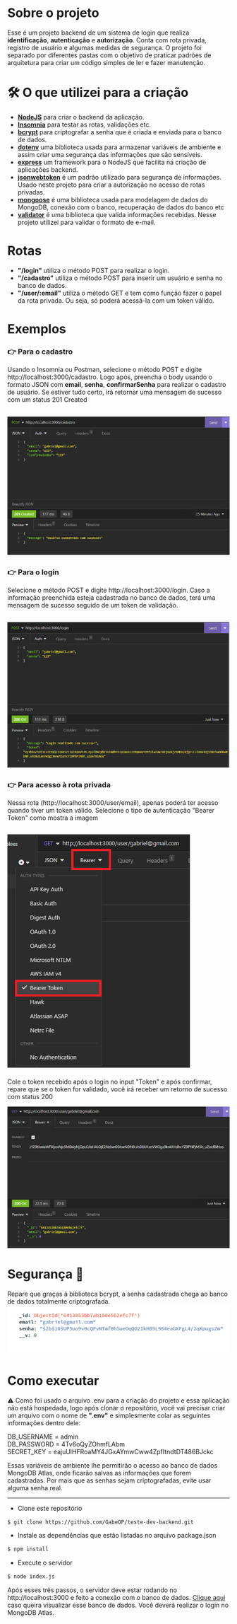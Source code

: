 # Sobre o projeto 

Esse é um projeto backend de um sistema de login que realiza **identificação**, **autenticação** e **autorização**. Conta com rota privada, registro de usuário e algumas medidas de segurança. O projeto foi separado por diferentes pastas com o objetivo de praticar padrões de arquitetura para criar um código simples de ler e fazer manutenção.

# 🛠 O que utilizei para a criação
- **<a href="https://nodejs.org/en">NodeJS<a/>** para criar o backend da aplicação.
- **<a href="https://insomnia.rest/">Insomnia</a>** para testar as rotas, validações etc.
- **<a href="https://www.npmjs.com/package/bcrypt">bcrypt</a>** para criptografar a senha que é criada e enviada para o banco de dados.
- **<a href="https://www.npmjs.com/package/dotenv">dotenv</a>** uma biblioteca usada para armazenar variáveis de ambiente e assim criar uma segurança das informações que são sensíveis.
- **<a href="https://expressjs.com/">express</a>** um framework para o NodeJS que facilita na criação de aplicações backend.
- **<a href="https://www.npmjs.com/package/jsonwebtoken">jsonwebtoken</a>** é um padrão utilizado para segurança de informações. Usado neste projeto para criar a autorização no acesso de rotas privadas.
- **<a href="https://mongoosejs.com/docs/guide.html">mongoose</a>** é uma biblioteca usada para modelagem de dados do MongoDB, conexão com o banco, recuperação de dados do banco etc
- **<a href="https://www.npmjs.com/package/validator">validator</a>** é uma biblioteca que valida informações recebidas. Nesse projeto utilizei para validar o formato de e-mail.

# Rotas 

- **"/login"** utiliza o método POST para realizar o login.
- **"/cadastro"** utiliza o método POST para inserir um usuário e senha no banco de dados.
- **"/user/:email"** utiliza o método GET e tem como função fazer o papel da rota privada. Ou seja, só poderá acessá-la com um token válido.

# Exemplos

### 👉 Para o cadastro
Usando o Insomnia ou Postman, selecione o método POST e digite http://localhost:3000/cadastro. Logo após, preencha o body usando o formato JSON com **email**, **senha**, **confirmarSenha** para realizar o cadastro de usuário. Se estiver tudo certo, irá retornar uma mensagem de sucesso com um status 201 Created

![image](./public/img/insomnia-example.png)
---
### 👉 Para o login 
Selecione o método POST e digite http://localhost:3000/login. Caso a informação preenchida esteja cadastrada no banco de dados, terá uma mensagem de sucesso seguido de um token de validação.

![image](./public/img/insomnia-example2.png)
---
### 👉 Para acesso à rota privada
Nessa rota (http://localhost:3000/user/email), apenas poderá ter acesso quando tiver um token válido. Selecione o tipo de autenticação "Bearer Token" como mostra a imagem

![image](./public/img/insomnia-example3.png)
---
Cole o token recebido após o login no input "Token" e após confirmar, repare que se o token for validado, você irá receber um retorno de sucesso com status 200

![image](./public/img/insomnia-example4.png)

# Segurança 🔐

Repare que graças à biblioteca bcrypt, a senha cadastrada chega ao banco de dados totalmente criptografada.
![image](./public/img/user-example.png)

# Como executar

⚠ Como foi usado o arquivo .env para a criação do projeto e essa aplicação não está hospedada, logo após clonar o repositório, você vai precisar criar um arquivo com o nome de **".env"** e simplesmente colar as seguintes informações dentro dele:

DB_USERNAME = admin <br>
DB_PASSWORD = 4Tv6oQyZOhmfLAbm <br>
SECRET_KEY = eajuUlHFRoaMY4JGxAYmwCww4ZpfItndtDT486BJckc <br>

Essas variáveis de ambiente lhe permitirão o acesso ao banco de dados MongoDB Atlas, onde ficarão salvas as informações que forem cadastradas. Por mais que as senhas sejam criptografadas, evite usar alguma senha real.

---

- Clone este repositório
```sh
$ git clone https://github.com/GabeOP/teste-dev-backend.git
```

- Instale as dependências que estão listadas no arquivo package.json
```sh
$ npm install
```

- Execute o servidor
```sh
$ node index.js
```

Após esses três passos, o servidor deve estar rodando no http://localhost:3000 e feito a conexão com o banco de dados. <a href="https://cloud.mongodb.com/v2/6413284b02eb430572cd89e4#/metrics/replicaSet/64132934eccb2f446bd13c57/explorer/test/users/find">Clique aqui</a> caso queira visualizar esse banco de dados. Você deverá realizar o login no MongoDB Atlas.
